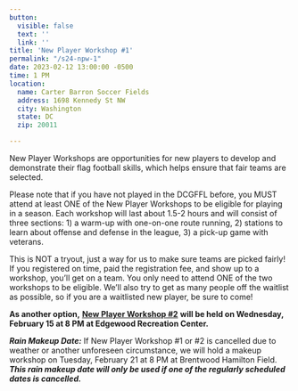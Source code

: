 ```yaml
---
button:
  visible: false
  text: ''
  link: ''
title: 'New Player Workshop #1'
permalink: "/s24-npw-1"
date: 2023-02-12 13:00:00 -0500
time: 1 PM
location:
  name: Carter Barron Soccer Fields
  address: 1698 Kennedy St NW
  city: Washington
  state: DC
  zip: 20011

---
```

New Player Workshops are opportunities for new players to develop and demonstrate their flag football skills, which helps ensure that fair teams are selected.

Please note that if you have not played in the DCGFFL before, you MUST attend at least ONE of the New Player Workshops to be eligible for playing in a season. Each workshop will last about 1.5-2 hours and will consist of three sections: 1) a warm-up with one-on-one route running, 2) stations to learn about offense and defense in the league, 3) a pick-up game with veterans.

This is NOT a tryout, just a way for us to make sure teams are picked fairly! If you registered on time, paid the registration fee, and show up to a workshop, you’ll get on a team. You only need to attend ONE of the two workshops to be eligible. We’ll also try to get as many people off the waitlist as possible, so if you are a waitlisted new player, be sure to come!

**As another option,** [**New Player Workshop #2**](/s24-npw-2 "/s24-npw-2") **will be held on Wednesday, February 15 at 8 PM at Edgewood Recreation Center.**

**_Rain Makeup Date:_** If New Player Workshop #1 or #2 is cancelled due to weather or another unforeseen circumstance, we will hold a makeup workshop on Tuesday, February 21 at 8 PM at Brentwood Hamilton Field. **_This rain makeup date will only be used if one of the regularly scheduled dates is cancelled._**